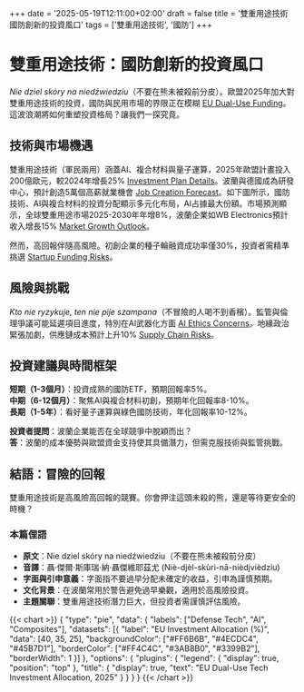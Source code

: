 +++
date = '2025-05-19T12:11:00+02:00'
draft = false
title = '雙重用途技術 國防創新的投資風口'
tags = ['雙重用途技術', '國防']
+++

# 雙重用途技術：國防創新的投資風口

*Nie dziel skóry na niedźwiedziu*（不要在熊未被殺前分皮）。歐盟2025年加大對雙重用途技術的投資，國防與民用市場的界限正在模糊 [EU Dual-Use Funding](https://www.rp.pl/technologie/art42309503-ue-zwieksza-inwestycje-w-technologie-podwojnego-zastosowania)。這波浪潮將如何重塑投資格局？讓我們一探究竟。

## 技術與市場機遇

雙重用途技術（軍民兩用）涵蓋AI、複合材料與量子運算，2025年歐盟計畫投入200億歐元，較2024年增長25% [Investment Plan Details](https://forsal.pl/biznes/technologie/artykuly/9797373,ue-planuje-200-mld-eur-na-technologie-2025.html)。波蘭與德國成為研發中心，預計創造5萬個高薪就業機會 [Job Creation Forecast](https://www.parkiet.com/gospodarka/art42303823-polska-i-niemcy-centrami-r-d-w-ue)。如下圖所示，國防技術、AI與複合材料的投資分配顯示多元化布局，AI占據最大份額。市場預測顯示，全球雙重用途市場2025-2030年年增8%，波蘭企業如WB Electronics預計收入增長15% [Market Growth Outlook](https://bithub.pl/rynek/technologie-podwojnego-zastosowania-8-proc-wzrostu-rocznie/)。

然而，高回報伴隨高風險。初創企業的種子輪融資成功率僅30%，投資者需精準挑選 [Startup Funding Risks](https://www.gazetaprawna.pl/biznes/artykuly/9800426,startupy-w-ue-ryzyko-finansowania-2025.html)。

## 風險與挑戰

*Kto nie ryzykuje, ten nie pije szampana*（不冒險的人喝不到香檳）。監管與倫理爭議可能延遲項目進度，特別在AI武器化方面 [AI Ethics Concerns](https://ithardware.pl/aktualnosci/ai-w-wojsku-kontrowersje-etyczne-41924.html)。地緣政治緊張加劇，供應鏈成本預計上升10% [Supply Chain Risks](https://www.rp.pl/gospodarka/art42309504-napiecia-geopolityczne-zwiekszaja-koszty-2025)。

## 投資建議與時間框架

**短期（1-3個月）**：投資成熟的國防ETF，預期回報率5%。  
**中期（6-12個月）**：聚焦AI與複合材料初創，預期年化回報率8-10%。  
**長期（1-5年）**：看好量子運算與綠色國防技術，年化回報率10-12%。

**投資者提問**：波蘭企業能否在全球競爭中脫穎而出？  
**答**：波蘭的成本優勢與歐盟資金支持使其具備潛力，但需克服技術與監管挑戰。

## 結語：冒險的回報

雙重用途技術是高風險高回報的競賽。你會押注這頭未殺的熊，還是等待更安全的時機？

### 本篇俚語
- **原文**：Nie dziel skóry na niedźwiedziu（不要在熊未被殺前分皮）  
- **音譯**：聶·傑爾·斯庫瑞·納·聶傑維耶茲尤 (Niè-djèl-skùri-nā-nièdjvièdziu)  
- **字面與引申意義**：字面指不要過早分配未確定的收益，引申為謹慎預期。  
- **文化背景**：在波蘭常用於警告避免過早樂觀，適用於高風險投資。  
- **主題關聯**：雙重用途技術潛力巨大，但投資者需謹慎評估風險。

{{< chart >}}
{
  "type": "pie",
  "data": {
    "labels": ["Defense Tech", "AI", "Composites"],
    "datasets": [{
      "label": "EU Investment Allocation (%)",
      "data": [40, 35, 25],
      "backgroundColor": ["#FF6B6B", "#4ECDC4", "#45B7D1"],
      "borderColor": ["#FF4C4C", "#3AB8B0", "#3399B2"],
      "borderWidth": 1
    }]
  },
  "options": {
    "plugins": {
      "legend": {
        "display": true,
        "position": "top"
      },
      "title": {
        "display": true,
        "text": "EU Dual-Use Tech Investment Allocation, 2025"
      }
    }
  }
}
{{< /chart >}}